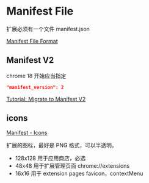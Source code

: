 # Manifest File

扩展必须有一个文件 manifest.json

[Manifest File Format](https://developer.chrome.com/extensions/manifest)

## Manifest V2

chrome 18 开始应当指定

```json
"manifest_version": 2
```

[Tutorial: Migrate to Manifest V2](https://developer.chrome.com/extensions/tut_migration_to_manifest_v2)

## icons

[Manifest - Icons](https://developer.chrome.com/extensions/manifest/icons)

扩展的图标，最好是 PNG 格式，可以半透明。

- 128x128 用于应用商店，必选
- 48x48 用于扩展管理页面 chrome://extensions
- 16x16 用于 extension pages favicon，contextMenu
